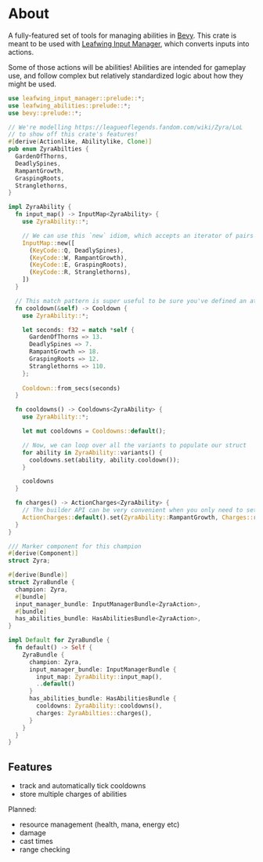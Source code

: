 # About

A fully-featured set of tools for managing abilities in [Bevy](https://bevyengine.org/).
This crate is meant to be used with [Leafwing Input Manager](https://github.com/leafwing-studios/leafwing-input-manager), which converts inputs into actions.

Some of those actions will be abilities!
Abilities are intended for gameplay use, and follow complex but relatively standardized logic about how they might be used.

```rust
use leafwing_input_manager::prelude::*;
use leafwing_abilities::prelude::*;
use bevy::prelude::*;

// We're modelling https://leagueoflegends.fandom.com/wiki/Zyra/LoL
// to show off this crate's features!
#[derive(Actionlike, Abilitylike, Clone)]
pub enum ZyraAbilties {
  GardenOfThorns,
  DeadlySpines,
  RampantGrowth,
  GraspingRoots,
  Stranglethorns,
}

impl ZyraAbility {
  fn input_map() -> InputMap<ZyraAbility> {
    use ZyraAbility::*;

    // We can use this `new` idiom, which accepts an iterator of pairs
    InputMap::new([
      (KeyCode::Q, DeadlySpines),
      (KeyCode::W, RampantGrowth),
      (KeyCode::E, GraspingRoots),
      (KeyCode::R, Stranglethorns),
    ])
  }

  // This match pattern is super useful to be sure you've defined an attribute for every variant
  fn cooldown(&self) -> Cooldown {
    use ZyraAbility::*;

    let seconds: f32 = match *self {
      GardenOfThorns => 13.
      DeadlySpines => 7.
      RampantGrowth => 18.
      GraspingRoots => 12.
      Stranglethorns => 110.
    };
    
    Cooldown::from_secs(seconds)
  }

  fn cooldowns() -> Cooldowns<ZyraAbility> {
    use ZyraAbility::*;

    let mut cooldowns = Cooldowns::default();

    // Now, we can loop over all the variants to populate our struct
    for ability in ZyraAbility::variants() {
      cooldowns.set(ability, ability.cooldown());
    }

    cooldowns
  }

  fn charges() -> ActionCharges<ZyraAbility> {
    // The builder API can be very convenient when you only need to set a couple of values
    ActionCharges::default().set(ZyraAbility::RampantGrowth, Charges::replenish_one(2))
  }
}

/// Marker component for this champion
#[derive(Component)]
struct Zyra;

#[derive(Bundle)]
struct ZyraBundle {
  champion: Zyra,
  #[bundle]
  input_manager_bundle: InputManagerBundle<ZyraAction>,
  #[bundle]
  has_abilities_bundle: HasAbilitiesBundle<ZyraAction>,
}

impl Default for ZyraBundle {
  fn default() -> Self {
    ZyraBundle {
      champion: Zyra,
      input_manager_bundle: InputManagerBundle {
        input_map: ZyraAbility::input_map(),
        ..default()
      }
      has_abilities_bundle: HasAbilitiesBundle {
        cooldowns: ZyraAbility::cooldowns(),
        charges: ZyraAbilties::charges(),
      }
    }
  }
}
```

## Features

- track and automatically tick cooldowns
- store multiple charges of abilities

Planned:

- resource management (health, mana, energy etc)
- damage
- cast times
- range checking
